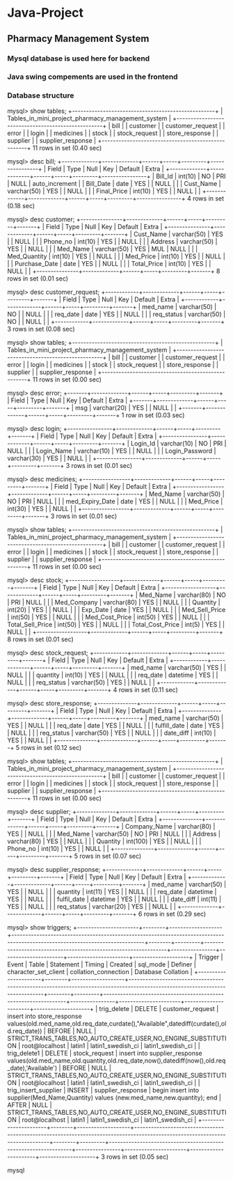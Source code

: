 # Java-Project
## Pharmacy Management System
### Mysql database is used here for backend
### Java swing compements are used in the frontend
### Database structure
mysql> show tables;
+---------------------------------------------------+
| Tables_in_mini_project_pharmacy_management_system |
+---------------------------------------------------+
| bill                                              |
| customer                                          |
| customer_request                                  |
| error                                             |
| login                                             |
| medicines                                         |
| stock                                             |
| stock_request                                     |
| store_response                                    |
| supplier                                          |
| supplier_response                                 |
+---------------------------------------------------+
11 rows in set (0.40 sec)

mysql> desc bill;
+-------------+-------------+------+-----+---------+----------------+
| Field       | Type        | Null | Key | Default | Extra          |
+-------------+-------------+------+-----+---------+----------------+
| Bill_Id     | int(10)     | NO   | PRI | NULL    | auto_increment |
| Bill_Date   | date        | YES  |     | NULL    |                |
| Cust_Name   | varchar(50) | YES  |     | NULL    |                |
| Final_Price | int(10)     | YES  |     | NULL    |                |
+-------------+-------------+------+-----+---------+----------------+
4 rows in set (0.18 sec)

mysql> desc customer;
+---------------+-------------+------+-----+---------+-------+
| Field         | Type        | Null | Key | Default | Extra |
+---------------+-------------+------+-----+---------+-------+
| Cust_Name     | varchar(50) | YES  |     | NULL    |       |
| Phone_no      | int(10)     | YES  |     | NULL    |       |
| Address       | varchar(50) | YES  |     | NULL    |       |
| Med_Name      | varchar(50) | YES  | MUL | NULL    |       |
| Med_Quantity  | int(10)     | YES  |     | NULL    |       |
| Med_Price     | int(10)     | YES  |     | NULL    |       |
| Purchase_Date | date        | YES  |     | NULL    |       |
| Total_Price   | int(10)     | YES  |     | NULL    |       |
+---------------+-------------+------+-----+---------+-------+
8 rows in set (0.01 sec)

mysql> desc customer_request;
+------------+-------------+------+-----+---------+-------+
| Field      | Type        | Null | Key | Default | Extra |
+------------+-------------+------+-----+---------+-------+
| med_name   | varchar(50) | NO   |     | NULL    |       |
| req_date   | date        | YES  |     | NULL    |       |
| req_status | varchar(50) | NO   |     | NULL    |       |
+------------+-------------+------+-----+---------+-------+
3 rows in set (0.08 sec)

mysql> show tables;
+---------------------------------------------------+
| Tables_in_mini_project_pharmacy_management_system |
+---------------------------------------------------+
| bill                                              |
| customer                                          |
| customer_request                                  |
| error                                             |
| login                                             |
| medicines                                         |
| stock                                             |
| stock_request                                     |
| store_response                                    |
| supplier                                          |
| supplier_response                                 |
+---------------------------------------------------+
11 rows in set (0.00 sec)

mysql> desc error;
+-------+-------------+------+-----+---------+-------+
| Field | Type        | Null | Key | Default | Extra |
+-------+-------------+------+-----+---------+-------+
| msg   | varchar(20) | YES  |     | NULL    |       |
+-------+-------------+------+-----+---------+-------+
1 row in set (0.03 sec)

mysql> desc login;
+----------------+-------------+------+-----+---------+-------+
| Field          | Type        | Null | Key | Default | Extra |
+----------------+-------------+------+-----+---------+-------+
| Login_Id       | varchar(10) | NO   | PRI | NULL    |       |
| Login_Name     | varchar(10) | YES  |     | NULL    |       |
| Login_Password | varchar(30) | YES  |     | NULL    |       |
+----------------+-------------+------+-----+---------+-------+
3 rows in set (0.01 sec)

mysql> desc medicines;
+-----------------+-------------+------+-----+---------+-------+
| Field           | Type        | Null | Key | Default | Extra |
+-----------------+-------------+------+-----+---------+-------+
| Med_Name        | varchar(50) | NO   | PRI | NULL    |       |
| med_Expiry_Date | date        | YES  |     | NULL    |       |
| Med_Price       | int(30)     | YES  |     | NULL    |       |
+-----------------+-------------+------+-----+---------+-------+
3 rows in set (0.01 sec)

mysql> show tables;
+---------------------------------------------------+
| Tables_in_mini_project_pharmacy_management_system |
+---------------------------------------------------+
| bill                                              |
| customer                                          |
| customer_request                                  |
| error                                             |
| login                                             |
| medicines                                         |
| stock                                             |
| stock_request                                     |
| store_response                                    |
| supplier                                          |
| supplier_response                                 |
+---------------------------------------------------+
11 rows in set (0.00 sec)

mysql> desc stock;
+------------------+-------------+------+-----+---------+-------+
| Field            | Type        | Null | Key | Default | Extra |
+------------------+-------------+------+-----+---------+-------+
| Med_Name         | varchar(80) | NO   | PRI | NULL    |       |
| Med_Company      | varchar(80) | YES  |     | NULL    |       |
| Quantity         | int(20)     | YES  |     | NULL    |       |
| Exp_Date         | date        | YES  |     | NULL    |       |
| Med_Sell_Price   | int(50)     | YES  |     | NULL    |       |
| Med_Cost_Price   | int(50)     | YES  |     | NULL    |       |
| Total_Sell_Price | int(50)     | YES  |     | NULL    |       |
| Total_Cost_Price | int(5)      | YES  |     | NULL    |       |
+------------------+-------------+------+-----+---------+-------+
8 rows in set (0.01 sec)

mysql> desc stock_request;
+------------+-------------+------+-----+---------+-------+
| Field      | Type        | Null | Key | Default | Extra |
+------------+-------------+------+-----+---------+-------+
| med_name   | varchar(50) | YES  |     | NULL    |       |
| quantity   | int(10)     | YES  |     | NULL    |       |
| req_date   | datetime    | YES  |     | NULL    |       |
| req_status | varchar(50) | YES  |     | NULL    |       |
+------------+-------------+------+-----+---------+-------+
4 rows in set (0.11 sec)

mysql> desc store_response;
+--------------+-------------+------+-----+---------+-------+
| Field        | Type        | Null | Key | Default | Extra |
+--------------+-------------+------+-----+---------+-------+
| med_name     | varchar(50) | YES  |     | NULL    |       |
| req_date     | date        | YES  |     | NULL    |       |
| fulfill_date | date        | YES  |     | NULL    |       |
| req_status   | varchar(50) | YES  |     | NULL    |       |
| date_diff    | int(10)     | YES  |     | NULL    |       |
+--------------+-------------+------+-----+---------+-------+
5 rows in set (0.12 sec)

mysql> show tables;
+---------------------------------------------------+
| Tables_in_mini_project_pharmacy_management_system |
+---------------------------------------------------+
| bill                                              |
| customer                                          |
| customer_request                                  |
| error                                             |
| login                                             |
| medicines                                         |
| stock                                             |
| stock_request                                     |
| store_response                                    |
| supplier                                          |
| supplier_response                                 |
+---------------------------------------------------+
11 rows in set (0.00 sec)

mysql> desc supplier;
+--------------+-------------+------+-----+---------+-------+
| Field        | Type        | Null | Key | Default | Extra |
+--------------+-------------+------+-----+---------+-------+
| Company_Name | varchar(80) | YES  |     | NULL    |       |
| Med_Name     | varchar(50) | NO   | PRI | NULL    |       |
| Address      | varchar(80) | YES  |     | NULL    |       |
| Quantity     | int(100)    | YES  |     | NULL    |       |
| Phone_no     | int(10)     | YES  |     | NULL    |       |
+--------------+-------------+------+-----+---------+-------+
5 rows in set (0.07 sec)

mysql> desc supplier_response;
+-------------+-------------+------+-----+---------+-------+
| Field       | Type        | Null | Key | Default | Extra |
+-------------+-------------+------+-----+---------+-------+
| med_name    | varchar(50) | YES  |     | NULL    |       |
| quantity    | int(11)     | YES  |     | NULL    |       |
| req_date    | datetime    | YES  |     | NULL    |       |
| fulfil_date | datetime    | YES  |     | NULL    |       |
| date_diff   | int(11)     | YES  |     | NULL    |       |
| req_status  | varchar(20) | YES  |     | NULL    |       |
+-------------+-------------+------+-----+---------+-------+
6 rows in set (0.29 sec)

mysql> show triggers;
+----------------------+--------+-------------------+-----------------------------------------------------------------------------------------------------------------------------+--------+---------+----------------------------------------------------------------+----------------+----------------------+----------------------+--------------------+
| Trigger              | Event  | Table             | Statement                                                                                                                   | Timing | Created | sql_mode                                                       | Definer        | character_set_client | collation_connection | Database Collation |
+----------------------+--------+-------------------+-----------------------------------------------------------------------------------------------------------------------------+--------+---------+----------------------------------------------------------------+----------------+----------------------+----------------------+--------------------+
| trig_delete          | DELETE | customer_request  | insert into store_response values(old.med_name,old.req_date,curdate(),"Available",datediff(curdate(),old.req_date))         | BEFORE | NULL    | STRICT_TRANS_TABLES,NO_AUTO_CREATE_USER,NO_ENGINE_SUBSTITUTION | root@localhost | latin1               | latin1_swedish_ci    | latin1_swedish_ci  |
| trig_delete1         | DELETE | stock_request     | insert into supplier_response values(old.med_name,old.quantity,old.req_date,now(),datediff(now(),old.req_date),'Available') | BEFORE | NULL    | STRICT_TRANS_TABLES,NO_AUTO_CREATE_USER,NO_ENGINE_SUBSTITUTION | root@localhost | latin1               | latin1_swedish_ci    | latin1_swedish_ci  |
| trig_insert_supplier | INSERT | supplier_response | begin
     insert into supplier(Med_Name,Quantity) values (new.med_name,new.quantity);
     end                             | AFTER  | NULL    | STRICT_TRANS_TABLES,NO_AUTO_CREATE_USER,NO_ENGINE_SUBSTITUTION | root@localhost | latin1               | latin1_swedish_ci    | latin1_swedish_ci  |
+----------------------+--------+-------------------+-----------------------------------------------------------------------------------------------------------------------------+--------+---------+----------------------------------------------------------------+----------------+----------------------+----------------------+--------------------+
3 rows in set (0.05 sec)

mysql
